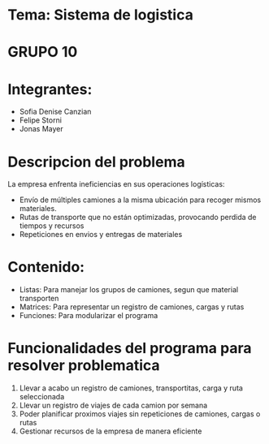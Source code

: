# Tema: Sistema de logistica 

# GRUPO 10
# Integrantes:

- Sofia Denise Canzian
- Felipe Storni
- Jonas Mayer 

# Descripcion del problema

La empresa enfrenta ineficiencias en sus operaciones logísticas:
- Envío de múltiples camiones a la misma ubicación para recoger mismos materiales.
- Rutas de transporte que no están optimizadas, provocando perdida de tiempos y recursos
- Repeticiones en envios y entregas de materiales

# Contenido:
- Listas: Para manejar los grupos de camiones, segun que material transporten
- Matrices: Para representar un registro de camiones, cargas y rutas
- Funciones: Para modularizar el programa
  
# Funcionalidades del programa para resolver problematica
1. Llevar a acabo un registro de camiones, transportitas, carga y ruta seleccionada
2. Llevar un registro de viajes de cada camion por semana 
3. Poder planificar proximos viajes sin repeticiones de camiones, cargas o rutas
4. Gestionar recursos de la empresa de manera eficiente 





